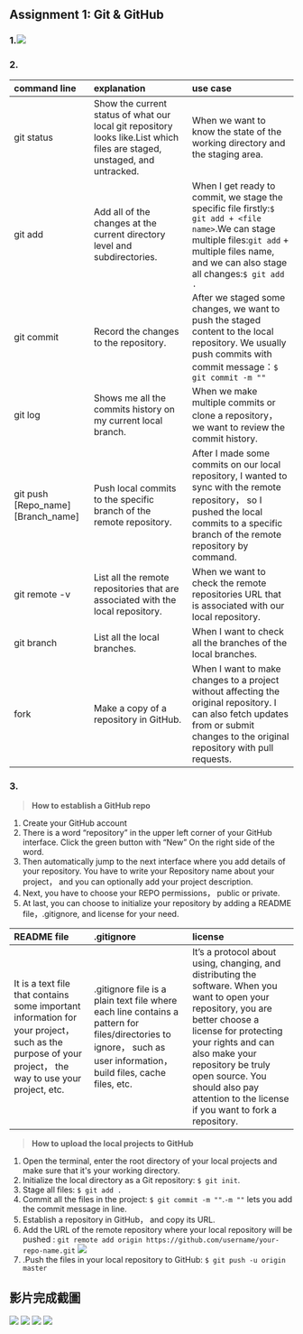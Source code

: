 ## Assignment 1: Git & GitHub
### 1.![](https://i.imgur.com/73a4Fcl.png)
### 2.
| command line| explanation | use case |
| :-----| :---- | :---- |
| git status|Show the current status of what our local git repository looks like.List which files are staged, unstaged, and untracked. |When we want to know the state of the working directory and the staging area. |
| git add | Add all of the changes at the current directory level and subdirectories. |When I get ready to commit, we stage the specific file firstly:`$ git add + <file name>`.We can stage multiple files:`git add` + multiple files name, and we can also stage all changes:`$ git add .`
| git commit | Record the changes to the repository. |After we staged some changes, we want to push the staged content to the local repository. We usually push commits with commit message：`$ git commit -m ""` |
| git log |Shows me all the commits history on my current local branch. |When we make multiple commits or clone a repository， we want to review the commit history.	
|git push [Repo_name] [Branch_name] |Push local commits to the specific branch of the remote repository.|After I made some commits on our local repository, I wanted to sync with the remote repository， so I pushed the local commits to a specific branch of the remote repository by command.
|git remote -v|List all the remote repositories that are associated with the local repository.|When we want to check the remote repositories URL that is associated with our local repository.
|git branch|List all the local branches.|When I want to check all the branches of the local branches.
|fork|Make a copy of a repository in GitHub.|When I want to make changes to a project without affecting the original repository. I can also fetch updates from or submit changes to the original repository with pull requests.
### 3.
> **How to establish a GitHub repo**

1. Create your GitHub account
2. There is a word “repository” in the upper left corner of your GitHub interface. Click the green button with “New” On the right side of the word.
3. Then automatically jump to the next interface where you add details of your repository. You have to write your Repository name about your project， and you can optionally add your project description.
4. Next, you have to choose your REPO permissions， public or private.
5. At last, you can choose to initialize your repository by adding a README file，.gitignore, and license for your need.

| README file| .gitignore | license |
| :-----| :---- | :---- |
|It is a text file that contains some important information for your project， such as the purpose of your project， the way to use your project, etc.|.gitignore file is a plain text file where each line contains a pattern for files/directories to ignore， such as user information， build files, cache files, etc.|It’s a protocol about using, changing, and distributing the software. When you want to open your repository, you are better choose a license for protecting your rights and can also make your repository be truly open source. You should also pay attention to the license if you want to fork a repository.

>  **How to upload the local projects to GitHub**

1. Open the terminal, enter the root directory of your local projects and make sure that it's your working directory.
2. Initialize the local directory as a Git repository: `$ git init`.
3. Stage all files: `$ git add .`
4. Commit all the files in the project: `$ git commit -m ""`.`-m ""` lets you add the commit message in line.
5. Establish a repository in GitHub， and copy its URL.
6. Add the URL of the remote repository where your local repository will be pushed :
`git remote add origin https://github.com/username/your-repo-name.git`
 ![](https://i.imgur.com/UfQd6Ie.png)
7. .Push the files in your local repository to GitHub:
`$ git push -u origin master`

## **影片完成截圖**
![](https://i.imgur.com/mhHUk9C.png)
![](https://i.imgur.com/AXU3sTY.png)
![](https://i.imgur.com/OJFEZgW.png)
![](https://i.imgur.com/19zRIGO.png)




